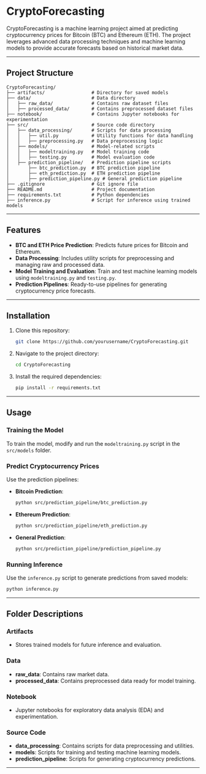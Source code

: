 # CryptoForecasting

CryptoForecasting is a machine learning project aimed at predicting cryptocurrency prices for Bitcoin (BTC) and Ethereum (ETH). The project leverages advanced data processing techniques and machine learning models to provide accurate forecasts based on historical market data.

---

## Project Structure

```
CryptoForecasting/
├── artifacts/                 # Directory for saved models
├── data/                      # Data directory
│   ├── raw_data/              # Contains raw dataset files
│   ├── processed_data/        # Contains preprocessed dataset files
├── notebook/                  # Contains Jupyter notebooks for experimentation
├── src/                       # Source code directory
│   ├── data_processing/       # Scripts for data processing
│   │   ├── util.py            # Utility functions for data handling
│   │   ├── preprocessing.py   # Data preprocessing logic
│   ├── models/                # Model-related scripts
│   │   ├── modeltraining.py   # Model training code
│   │   ├── testing.py         # Model evaluation code
│   ├── prediction_pipeline/   # Prediction pipeline scripts
│       ├── btc_prediction.py  # BTC prediction pipeline
│       ├── eth_prediction.py  # ETH prediction pipeline
│       ├── prediction_pipeline.py # General prediction pipeline
├── .gitignore                 # Git ignore file
├── README.md                  # Project documentation
├── requirements.txt           # Python dependencies
├── inference.py               # Script for inference using trained models
```

---

## Features

- **BTC and ETH Price Prediction**: Predicts future prices for Bitcoin and Ethereum.
- **Data Processing**: Includes utility scripts for preprocessing and managing raw and processed data.
- **Model Training and Evaluation**: Train and test machine learning models using `modeltraining.py` and `testing.py`.
- **Prediction Pipelines**: Ready-to-use pipelines for generating cryptocurrency price forecasts.

---

## Installation

1. Clone this repository:
   ```bash
   git clone https://github.com/yourusername/CryptoForecasting.git
   ```
2. Navigate to the project directory:
   ```bash
   cd CryptoForecasting
   ```
3. Install the required dependencies:
   ```bash
   pip install -r requirements.txt
   ```

---

## Usage

### Training the Model
To train the model, modify and run the `modeltraining.py` script in the `src/models` folder.

### Predict Cryptocurrency Prices
Use the prediction pipelines:
- **Bitcoin Prediction**:
  ```bash
  python src/prediction_pipeline/btc_prediction.py
  ```
- **Ethereum Prediction**:
  ```bash
  python src/prediction_pipeline/eth_prediction.py
  ```
- **General Prediction**:
  ```bash
  python src/prediction_pipeline/prediction_pipeline.py
  ```

### Running Inference
Use the `inference.py` script to generate predictions from saved models:
```bash
python inference.py
```

---

## Folder Descriptions

### Artifacts
- Stores trained models for future inference and evaluation.

### Data
- **raw_data**: Contains raw market data.
- **processed_data**: Contains preprocessed data ready for model training.

### Notebook
- Jupyter notebooks for exploratory data analysis (EDA) and experimentation.

### Source Code
- **data_processing**: Contains scripts for data preprocessing and utilities.
- **models**: Scripts for training and testing machine learning models.
- **prediction_pipeline**: Scripts for generating cryptocurrency predictions.

---


